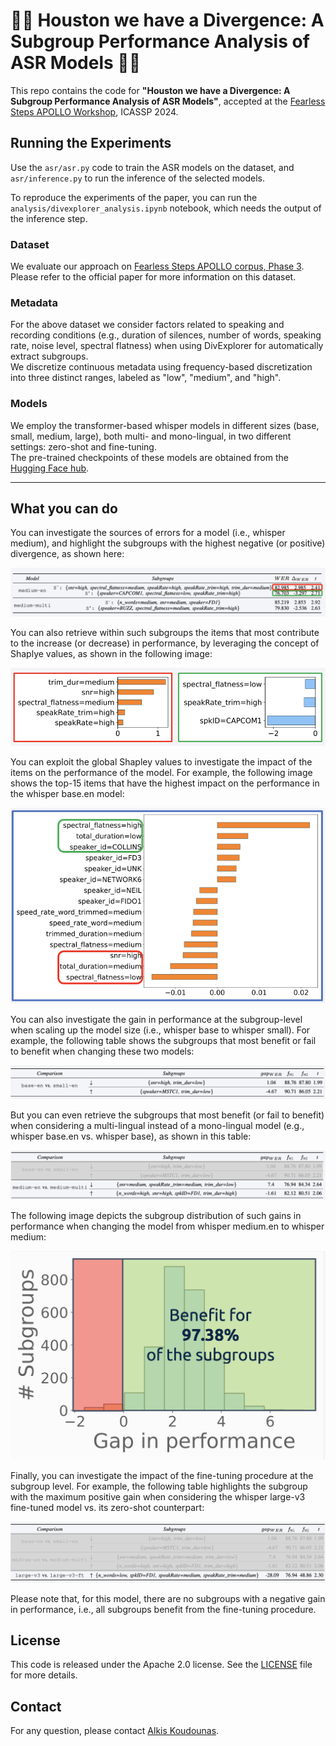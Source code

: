 # 👨‍🚀 Houston we have a Divergence: A Subgroup Performance Analysis of ASR Models 👨‍🚀
This repo contains the code for **"Houston we have a Divergence: A Subgroup Performance Analysis of ASR Models"**, accepted at the [Fearless Steps APOLLO Workshop](https://fearless-steps.github.io/Fearless-Steps-Workshop/), ICASSP 2024.

## Running the Experiments
Use the `asr/asr.py` code to train the ASR models on the dataset, and `asr/inference.py` to run the inference of the selected models.

To reproduce the experiments of the paper, you can run the `analysis/divexplorer_analysis.ipynb` notebook, which needs the output of the inference step. 

### Dataset
We evaluate our approach on [Fearless Steps APOLLO corpus, Phase 3](https://tsapps.nist.gov/publication/get_pdf.cfm?pub_id=932307). Please refer to the official paper for more information on this dataset.

### Metadata
For the above dataset we consider factors related to speaking and recording conditions (e.g., duration of silences, number of words, speaking rate, noise level, spectral flatness) when using DivExplorer for automatically extract subgroups.  
We discretize continuous metadata using frequency-based discretization into three distinct ranges, labeled as "low", "medium", and "high". 

### Models
We employ the transformer-based whisper models in different sizes (base, small, medium, large), both multi- and mono-lingual, in two different settings: zero-shot and fine-tuning.  
The pre-trained checkpoints of these models are obtained from the [Hugging Face hub](https://huggingface.co/models). 

------------------ 

## What you can do
You can investigate the sources of errors for a model (i.e., whisper medium), and highlight the subgroups with the highest negative (or positive) divergence, as shown here:

![whisper medium - subgroups](images/medium.png)

You can also retrieve within such subgroups the items that most contribute to the increase (or decrease) in performance, by leveraging the concept of Shaplye values, as shown in the following image:

![whisper base - shapley](images/shapley.png)

You can exploit the global Shapley values to investigate the impact of the items on the performance of the model. For example, the following image shows the top-15 items that have the highest impact on the performance in the whisper base.en model:

![Global Shapley values](images/gsv.png)

You can also investigate the gain in performance at the subgroup-level when scaling up the model size (i.e., whisper base to whisper small). For example, the following table shows the subgroups that most benefit or fail to benefit when changing these two models:

![whisper base to small - subgroups](images/base_vs_small.png)

But you can even retrieve the subgroups that most benefit (or fail to benefit) when considering a multi-lingual instead of a mono-lingual model (e.g., whisper base.en vs. whisper base), as shown in this table: 

![whisper medium.en to medium - most negative divergent subgroups](images/medium_en_vs_medium_multi.png)

The following image depicts the subgroup distribution of such gains in performance when changing the model from whisper medium.en to whisper medium:

![Subgroup gain distribution](images/subgroup_distribution.png)

Finally, you can investigate the impact of the fine-tuning procedure at the subgroup level. For example, the following table highlights the subgroup with the maximum positive gain when considering the whisper large-v3 fine-tuned model vs. its zero-shot counterpart:

![whisper large-v3 ft vs. zs](images/large_ft.png)

Please note that, for this model, there are no subgroups with a negative gain in performance, i.e., all subgroups benefit from the fine-tuning procedure.

## License
This code is released under the Apache 2.0 license. See the [LICENSE](LICENSE) file for more details.

## Contact
For any question, please contact [Alkis Koudounas](mailto:alkis.koudounas@polito.it).